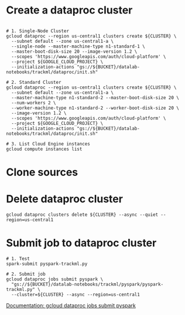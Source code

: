 # Create a dataproc cluster
~~~~

# 1. Single-Node Cluster 
gcloud dataproc --region us-central1 clusters create ${CLUSTER} \
  --subnet default --zone us-central1-a \
  --single-node --master-machine-type n1-standard-1 \
  --master-boot-disk-size 20 --image-version 1.2 \
  --scopes 'https://www.googleapis.com/auth/cloud-platform' \
  --project ${GOOGLE_CLOUD_PROJECT} \
  --initialization-actions "gs://${BUCKET}/datalab-notebooks/trackml/dataproc/init.sh"

# 2. Standard Cluster 
gcloud dataproc --region us-central1 clusters create ${CLUSTER} \
  --subnet default --zone us-central1-a \
  --master-machine-type n1-standard-2 --master-boot-disk-size 20 \
  --num-workers 2 \
  --worker-machine-type n1-standard-2 --worker-boot-disk-size 20 \
  --image-version 1.2 \
  --scopes 'https://www.googleapis.com/auth/cloud-platform' \
  --project ${GOOGLE_CLOUD_PROJECT} \
  --initialization-actions "gs://${BUCKET}/datalab-notebooks/trackml/dataproc/init.sh"

# 3. List Cloud Engine instances
gcloud compute instances list
~~~~

# Clone sources

# Delete dataproc cluster
~~~~
gcloud dataproc clusters delete ${CLUSTER} --async --quiet --region=us-central1
~~~~

# Submit job to dataproc cluster

~~~~
# 1. Test
spark-submit pyspark-trackml.py

# 2. Submit job
gcloud dataproc jobs submit pyspark \
  "gs://${BUCKET}/datalab-notebooks/trackml/pyspark/pyspark-trackml.py" \
  --cluster=${CLUSTER} --async --region=us-central1
~~~~
[Documentation: gcloud dataproc jobs submit pyspark](https://cloud.google.com/sdk/gcloud/reference/dataproc/jobs/submit/pyspark)
